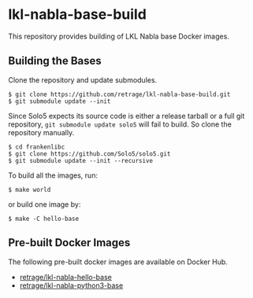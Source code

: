 # lkl-nabla-base-build

This repository provides building of LKL Nabla base Docker images.

## Building the Bases

Clone the repository and update submodules.

```console
$ git clone https://github.com/retrage/lkl-nabla-base-build.git
$ git submodule update --init
```

Since Solo5 expects its source code is either a release tarball
or a full git repository, `git submodule update solo5` will fail to build.
So clone the repository manually.

```console
$ cd frankenlibc
$ git clone https://github.com/Solo5/solo5.git
$ git submodule update --init --recursive
```

To build all the images, run:
```console
$ make world
```
or build one image by:
```console
$ make -C hello-base
```

## Pre-built Docker Images

The following pre-built docker images are available on Docker Hub.

* [retrage/lkl-nabla-hello-base](https://hub.docker.com/repository/docker/retrage/lkl-nabla-hello-base)
* [retrage/lkl-nabla-python3-base](https://hub.docker.com/repository/docker/retrage/lkl-nabla-python3-base)

